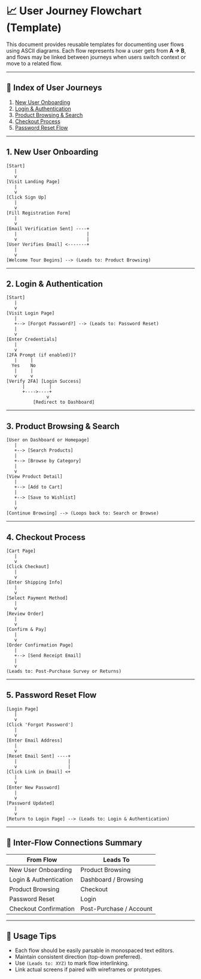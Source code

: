 
# 📈 User Journey Flowchart (Template)

This document provides reusable templates for documenting user flows using ASCII diagrams. Each flow represents how a user gets from **A → B**, and flows may be linked between journeys when users switch context or move to a related flow.

---

## 🧭 Index of User Journeys

1. [New User Onboarding](#1-new-user-onboarding)
2. [Login & Authentication](#2-login--authentication)
3. [Product Browsing & Search](#3-product-browsing--search)
4. [Checkout Process](#4-checkout-process)
5. [Password Reset Flow](#5-password-reset-flow)

---

## 1. New User Onboarding

```
[Start]
   |
   v
[Visit Landing Page]
   |
   v
[Click Sign Up]
   |
   v
[Fill Registration Form]
   |
   v
[Email Verification Sent] ----+
   |                          |
   v                          |
[User Verifies Email] <-------+
   |
   v
[Welcome Tour Begins] --> (Leads to: Product Browsing)
```

---

## 2. Login & Authentication

```
[Start]
   |
   v
[Visit Login Page]
   |
   +--> [Forgot Password?] --> (Leads to: Password Reset)
   |
   v
[Enter Credentials]
   |
   v
[2FA Prompt (if enabled)]?
   |     |
  Yes    No
   |     |
   v     v
[Verify 2FA] [Login Success]
      |         |
      +---->----+
               v
          [Redirect to Dashboard]
```

---

## 3. Product Browsing & Search

```
[User on Dashboard or Homepage]
   |
   +--> [Search Products]
   |
   +--> [Browse by Category]
   |
   v
[View Product Detail]
   |
   +--> [Add to Cart]
   |
   +--> [Save to Wishlist]
   |
   v
[Continue Browsing] --> (Loops back to: Search or Browse)
```

---

## 4. Checkout Process

```
[Cart Page]
   |
   v
[Click Checkout]
   |
   v
[Enter Shipping Info]
   |
   v
[Select Payment Method]
   |
   v
[Review Order]
   |
   v
[Confirm & Pay]
   |
   v
[Order Confirmation Page]
   |
   +--> [Send Receipt Email]
   |
   v
(Leads to: Post-Purchase Survey or Returns)
```

---

## 5. Password Reset Flow

```
[Login Page]
   |
   v
[Click 'Forgot Password']
   |
   v
[Enter Email Address]
   |
   v
[Reset Email Sent] ----+
   |                   |
   v                   |
[Click Link in Email] <+
   |
   v
[Enter New Password]
   |
   v
[Password Updated]
   |
   v
[Return to Login Page] --> (Leads to: Login & Authentication)
```

---

## 🔗 Inter-Flow Connections Summary

| From Flow                  | Leads To                   |
|---------------------------|----------------------------|
| New User Onboarding       | Product Browsing           |
| Login & Authentication    | Dashboard / Browsing       |
| Product Browsing          | Checkout                   |
| Password Reset            | Login                      |
| Checkout Confirmation     | Post-Purchase / Account    |

---

## 📝 Usage Tips

- Each flow should be easily parsable in monospaced text editors.
- Maintain consistent direction (top-down preferred).
- Use `(Leads to: XYZ)` to mark flow interlinking.
- Link actual screens if paired with wireframes or prototypes.


